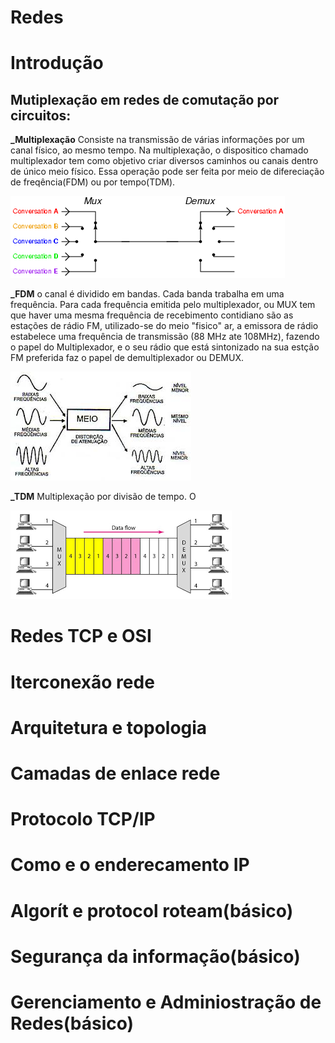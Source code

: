 # Redes
# Introdução
## Mutiplexação em redes de comutação por circuitos:

**_Multiplexação** Consiste na transmissão de várias informações por um canal físico, ao
mesmo tempo. Na multiplexação, o dispositico chamado multiplexador tem como objetivo criar
diversos caminhos ou canais dentro de único meio físico. Essa operação pode ser feita por
meio de difereciação de freqência(FDM) ou por tempo(TDM).

<img src="img/Telephony_multiplexer_system.gif">

**_FDM** o canal é dividido em bandas. Cada banda trabalha em uma frequência. Para cada frequência
emitida pelo multiplexador, ou MUX tem que haver uma mesma frequência de recebimento contidiano
são as estações de rádio FM, utilizado-se do meio "fisico" ar, a emissora de rádio estabelece uma
frequência de transmissão (88 MHz ate 108MHz), fazendo o papel do Multiplexador, e o seu rádio que
está sintonizado na sua estção FM preferida faz o papel de demultiplexador ou DEMUX.

<img src="img/images.jpeg">

**_TDM** Multiplexação por divisão de tempo. O

<img src="img/download.png">


# Redes TCP e OSI

# Iterconexão rede

# Arquitetura e topologia

# Camadas de enlace rede

# Protocolo TCP/IP

# Como e o enderecamento IP

# Algorít e protocol roteam(básico)

# Segurança da informação(básico)

# Gerenciamento e Adminiostração de Redes(básico)
